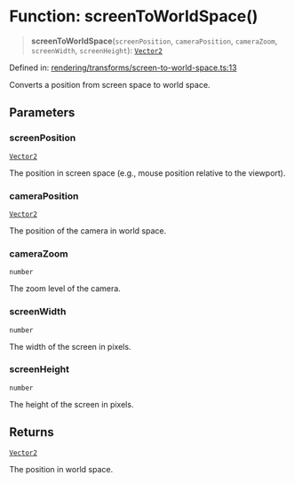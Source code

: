 # Function: screenToWorldSpace()

> **screenToWorldSpace**(`screenPosition`, `cameraPosition`, `cameraZoom`, `screenWidth`, `screenHeight`): [`Vector2`](../classes/Vector2.md)

Defined in: [rendering/transforms/screen-to-world-space.ts:13](https://github.com/Forge-Game-Engine/Forge/blob/6eae4e51dbdc502818b1c2f3a3ffce9e4a1fd125/src/rendering/transforms/screen-to-world-space.ts#L13)

Converts a position from screen space to world space.

## Parameters

### screenPosition

[`Vector2`](../classes/Vector2.md)

The position in screen space (e.g., mouse position relative to the viewport).

### cameraPosition

[`Vector2`](../classes/Vector2.md)

The position of the camera in world space.

### cameraZoom

`number`

The zoom level of the camera.

### screenWidth

`number`

The width of the screen in pixels.

### screenHeight

`number`

The height of the screen in pixels.

## Returns

[`Vector2`](../classes/Vector2.md)

The position in world space.
